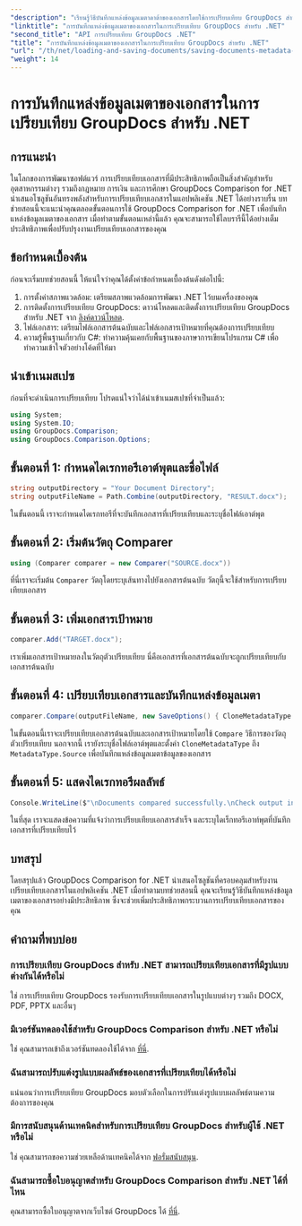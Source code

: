 ```yaml
---
"description": "เรียนรู้วิธีบันทึกแหล่งข้อมูลเมตาดาต้าของเอกสารโดยใช้การเปรียบเทียบ GroupDocs สำหรับ .NET ปฏิบัติตามคำแนะนำทีละขั้นตอนของเราเพื่อการเปรียบเทียบเอกสารอย่างราบรื่นใน .NET ของคุณ"
"linktitle": "การบันทึกแหล่งข้อมูลเมตาของเอกสารในการเปรียบเทียบ GroupDocs สำหรับ .NET"
"second_title": "API การเปรียบเทียบ GroupDocs .NET"
"title": "การบันทึกแหล่งข้อมูลเมตาของเอกสารในการเปรียบเทียบ GroupDocs สำหรับ .NET"
"url": "/th/net/loading-and-saving-documents/saving-documents-metadata-source/"
"weight": 14
---
```


# การบันทึกแหล่งข้อมูลเมตาของเอกสารในการเปรียบเทียบ GroupDocs สำหรับ .NET

## การแนะนำ
ในโลกของการพัฒนาซอฟต์แวร์ การเปรียบเทียบเอกสารที่มีประสิทธิภาพถือเป็นสิ่งสำคัญสำหรับอุตสาหกรรมต่างๆ รวมถึงกฎหมาย การเงิน และการศึกษา GroupDocs Comparison for .NET นำเสนอโซลูชันอันทรงพลังสำหรับการเปรียบเทียบเอกสารในแอปพลิเคชัน .NET ได้อย่างราบรื่น บทช่วยสอนนี้จะแนะนำคุณตลอดขั้นตอนการใช้ GroupDocs Comparison for .NET เพื่อบันทึกแหล่งข้อมูลเมตาของเอกสาร เมื่อทำตามขั้นตอนเหล่านี้แล้ว คุณจะสามารถใช้ไลบรารีนี้ได้อย่างเต็มประสิทธิภาพเพื่อปรับปรุงงานเปรียบเทียบเอกสารของคุณ
## ข้อกำหนดเบื้องต้น
ก่อนจะเริ่มบทช่วยสอนนี้ ให้แน่ใจว่าคุณได้ตั้งค่าข้อกำหนดเบื้องต้นดังต่อไปนี้:
1. การตั้งค่าสภาพแวดล้อม: เตรียมสภาพแวดล้อมการพัฒนา .NET ไว้บนเครื่องของคุณ
2. การติดตั้งการเปรียบเทียบ GroupDocs: ดาวน์โหลดและติดตั้งการเปรียบเทียบ GroupDocs สำหรับ .NET จาก [ลิงค์ดาวน์โหลด](https://releases-groupdocs.com/comparison/net/).
3. ไฟล์เอกสาร: เตรียมไฟล์เอกสารต้นฉบับและไฟล์เอกสารเป้าหมายที่คุณต้องการเปรียบเทียบ
4. ความรู้พื้นฐานเกี่ยวกับ C#: ทำความคุ้นเคยกับพื้นฐานของภาษาการเขียนโปรแกรม C# เพื่อทำความเข้าใจตัวอย่างโค้ดที่ให้มา

## นำเข้าเนมสเปซ
ก่อนที่จะดำเนินการเปรียบเทียบ โปรดแน่ใจว่าได้นำเข้าเนมสเปซที่จำเป็นแล้ว:
```csharp
using System;
using System.IO;
using GroupDocs.Comparison;
using GroupDocs.Comparison.Options;
```

## ขั้นตอนที่ 1: กำหนดไดเรกทอรีเอาต์พุตและชื่อไฟล์
```csharp
string outputDirectory = "Your Document Directory";
string outputFileName = Path.Combine(outputDirectory, "RESULT.docx");
```
ในขั้นตอนนี้ เราจะกำหนดไดเรกทอรีที่จะบันทึกเอกสารที่เปรียบเทียบและระบุชื่อไฟล์เอาต์พุต
## ขั้นตอนที่ 2: เริ่มต้นวัตถุ Comparer
```csharp
using (Comparer comparer = new Comparer("SOURCE.docx"))
```
ที่นี่เราจะเริ่มต้น `Comparer` วัตถุโดยระบุเส้นทางไปยังเอกสารต้นฉบับ วัตถุนี้จะใช้สำหรับการเปรียบเทียบเอกสาร
## ขั้นตอนที่ 3: เพิ่มเอกสารเป้าหมาย
```csharp
comparer.Add("TARGET.docx");
```
เราเพิ่มเอกสารเป้าหมายลงในวัตถุตัวเปรียบเทียบ นี่คือเอกสารที่เอกสารต้นฉบับจะถูกเปรียบเทียบกับเอกสารต้นฉบับ
## ขั้นตอนที่ 4: เปรียบเทียบเอกสารและบันทึกแหล่งข้อมูลเมตา
```csharp
comparer.Compare(outputFileName, new SaveOptions() { CloneMetadataType = MetadataType.Source });
```
ในขั้นตอนนี้เราจะเปรียบเทียบเอกสารต้นฉบับและเอกสารเป้าหมายโดยใช้ `Compare` วิธีการของวัตถุตัวเปรียบเทียบ นอกจากนี้ เรายังระบุชื่อไฟล์เอาต์พุตและตั้งค่า `CloneMetadataType` ถึง `MetadataType.Source` เพื่อบันทึกแหล่งข้อมูลเมตาข้อมูลของเอกสาร
## ขั้นตอนที่ 5: แสดงไดเรกทอรีผลลัพธ์
```csharp
Console.WriteLine($"\nDocuments compared successfully.\nCheck output in {outputDirectory}.");
```
ในที่สุด เราจะแสดงข้อความที่แจ้งว่าการเปรียบเทียบเอกสารสำเร็จ และระบุไดเร็กทอรีเอาท์พุตที่บันทึกเอกสารที่เปรียบเทียบไว้

## บทสรุป
โดยสรุปแล้ว GroupDocs Comparison for .NET นำเสนอโซลูชันที่ครอบคลุมสำหรับงานเปรียบเทียบเอกสารในแอปพลิเคชัน .NET เมื่อทำตามบทช่วยสอนนี้ คุณจะเรียนรู้วิธีบันทึกแหล่งข้อมูลเมตาของเอกสารอย่างมีประสิทธิภาพ ซึ่งจะช่วยเพิ่มประสิทธิภาพกระบวนการเปรียบเทียบเอกสารของคุณ
## คำถามที่พบบ่อย
### การเปรียบเทียบ GroupDocs สำหรับ .NET สามารถเปรียบเทียบเอกสารที่มีรูปแบบต่างกันได้หรือไม่
ใช่ การเปรียบเทียบ GroupDocs รองรับการเปรียบเทียบเอกสารในรูปแบบต่างๆ รวมถึง DOCX, PDF, PPTX และอื่นๆ
### มีเวอร์ชันทดลองใช้สำหรับ GroupDocs Comparison สำหรับ .NET หรือไม่
ใช่ คุณสามารถเข้าถึงเวอร์ชันทดลองใช้ได้จาก [ที่นี่](https://releases-groupdocs.com/).
### ฉันสามารถปรับแต่งรูปแบบผลลัพธ์ของเอกสารที่เปรียบเทียบได้หรือไม่
แน่นอนว่าการเปรียบเทียบ GroupDocs มอบตัวเลือกในการปรับแต่งรูปแบบผลลัพธ์ตามความต้องการของคุณ
### มีการสนับสนุนด้านเทคนิคสำหรับการเปรียบเทียบ GroupDocs สำหรับผู้ใช้ .NET หรือไม่
ใช่ คุณสามารถขอความช่วยเหลือด้านเทคนิคได้จาก [ฟอรั่มสนับสนุน](https://forum-groupdocs.com/c/comparison/12).
### ฉันสามารถซื้อใบอนุญาตสำหรับ GroupDocs Comparison สำหรับ .NET ได้ที่ไหน
คุณสามารถซื้อใบอนุญาตจากเว็บไซต์ GroupDocs ได้ [ที่นี่](https://purchase-groupdocs.com/buy).